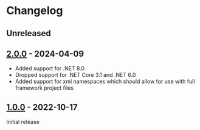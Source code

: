 # Changelog

## Unreleased

## [2.0.0](https://github.com/xt0rted/dotnet-startup-projects/compare/v1.0.0...v2.0.0) - 2024-04-09

- Added support for .NET 8.0
- Dropped support for .NET Core 3.1 and .NET 6.0
- Added support for xml namespaces which should allow for use with full framework project files

## [1.0.0](https://github.com/xt0rted/dotnet-startup-projects/releases/tag/v1.0.0) - 2022-10-17

Initial release
